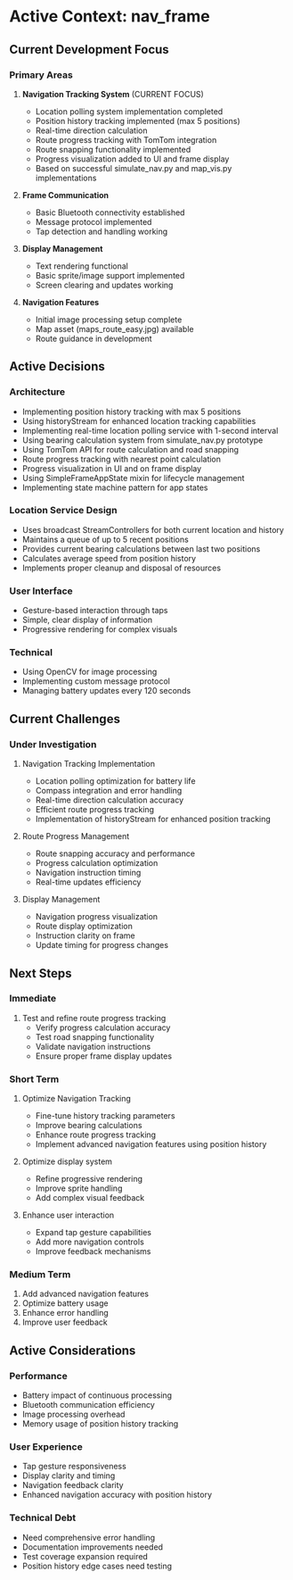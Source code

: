 # Active Context: nav_frame

## Current Development Focus

### Primary Areas
1. **Navigation Tracking System** (CURRENT FOCUS)
   - Location polling system implementation completed
   - Position history tracking implemented (max 5 positions)
   - Real-time direction calculation
   - Route progress tracking with TomTom integration
   - Route snapping functionality implemented
   - Progress visualization added to UI and frame display
   - Based on successful simulate_nav.py and map_vis.py implementations

2. **Frame Communication**
   - Basic Bluetooth connectivity established
   - Message protocol implemented
   - Tap detection and handling working

2. **Display Management**
   - Text rendering functional
   - Basic sprite/image support implemented
   - Screen clearing and updates working

3. **Navigation Features**
   - Initial image processing setup complete
   - Map asset (maps_route_easy.jpg) available
   - Route guidance in development

## Active Decisions

### Architecture
- Implementing position history tracking with max 5 positions
- Using historyStream for enhanced location tracking capabilities
- Implementing real-time location polling service with 1-second interval
- Using bearing calculation system from simulate_nav.py prototype
- Using TomTom API for route calculation and road snapping
- Route progress tracking with nearest point calculation
- Progress visualization in UI and on frame display
- Using SimpleFrameAppState mixin for lifecycle management
- Implementing state machine pattern for app states

### Location Service Design
- Uses broadcast StreamControllers for both current location and history
- Maintains a queue of up to 5 recent positions
- Provides current bearing calculations between last two positions
- Calculates average speed from position history
- Implements proper cleanup and disposal of resources

### User Interface
- Gesture-based interaction through taps
- Simple, clear display of information
- Progressive rendering for complex visuals

### Technical
- Using OpenCV for image processing
- Implementing custom message protocol
- Managing battery updates every 120 seconds

## Current Challenges

### Under Investigation
1. Navigation Tracking Implementation
   - Location polling optimization for battery life
   - Compass integration and error handling
   - Real-time direction calculation accuracy
   - Efficient route progress tracking
   - Implementation of historyStream for enhanced position tracking

2. Route Progress Management
   - Route snapping accuracy and performance
   - Progress calculation optimization
   - Navigation instruction timing
   - Real-time updates efficiency

3. Display Management
   - Navigation progress visualization
   - Route display optimization
   - Instruction clarity on frame
   - Update timing for progress changes

## Next Steps

### Immediate
1. Test and refine route progress tracking
   - Verify progress calculation accuracy
   - Test road snapping functionality
   - Validate navigation instructions
   - Ensure proper frame display updates

### Short Term
1. Optimize Navigation Tracking
   - Fine-tune history tracking parameters
   - Improve bearing calculations
   - Enhance route progress tracking
   - Implement advanced navigation features using position history

2. Optimize display system
   - Refine progressive rendering
   - Improve sprite handling
   - Add complex visual feedback

3. Enhance user interaction
   - Expand tap gesture capabilities
   - Add more navigation controls
   - Improve feedback mechanisms

### Medium Term
1. Add advanced navigation features
2. Optimize battery usage
3. Enhance error handling
4. Improve user feedback

## Active Considerations

### Performance
- Battery impact of continuous processing
- Bluetooth communication efficiency
- Image processing overhead
- Memory usage of position history tracking

### User Experience
- Tap gesture responsiveness
- Display clarity and timing
- Navigation feedback clarity
- Enhanced navigation accuracy with position history

### Technical Debt
- Need comprehensive error handling
- Documentation improvements needed
- Test coverage expansion required
- Position history edge cases need testing
